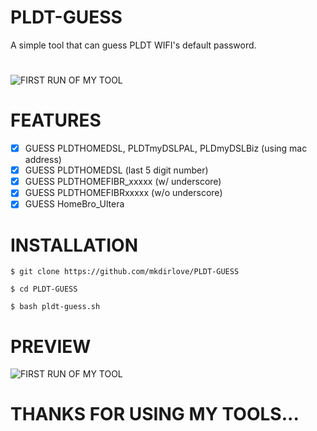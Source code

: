 # PLDT-GUESS
A simple tool that can guess PLDT WIFI's default password.
#
![FIRST RUN OF MY TOOL](https://github.com/mkdirlove/PLDT-GUESS/blob/master/pldt-guess.gif)
#
# FEATURES
- [x] GUESS PLDTHOMEDSL, PLDTmyDSLPAL, PLDmyDSLBiz (using mac address)
- [x] GUESS PLDTHOMEDSL (last 5 digit number)
- [x] GUESS PLDTHOMEFIBR_xxxxx (w/ underscore)
- [x] GUESS PLDTHOMEFIBRxxxxx (w/o underscore)
- [x] GUESS HomeBro_Ultera
#
# INSTALLATION
    
    $ git clone https://github.com/mkdirlove/PLDT-GUESS
    
    $ cd PLDT-GUESS
    
    $ bash pldt-guess.sh
    
# PREVIEW
![FIRST RUN OF MY TOOL](https://github.com/mkdirlove/PLDT-GUESS/blob/master/pldt-guess.png)
#
# THANKS FOR USING MY TOOLS...
    
